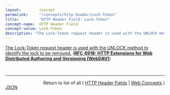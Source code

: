 ```yaml
---
layout:        concept
permalink:     "/concepts/http-header/Lock-Token"
title:         "HTTP Header Field: Lock-Token"
concept-name:  HTTP Header Field
concept-value: Lock-Token
description: "The Lock-Token request header is used with the UNLOCK method to identify the lock to be removed."
---
```


[The Lock-Token request header is used with the UNLOCK method to identify the lock to be removed.](https://datatracker.ietf.org/doc/html/rfc4918#section-10.5 "Read documentation for HTTP Header Field &#34;Lock-Token&#34;") (**[RFC 4918: HTTP Extensions for Web Distributed Authoring and Versioning (WebDAV)](/specs/IETF/RFC/4918 "Web Distributed Authoring and Versioning (WebDAV) consists of a set of methods, headers, and content-types ancillary to HTTP/1.1 for the management of resource properties, creation and management of resource collections, URL namespace manipulation, and resource locking (collision avoidance).")**)

<br/>
<hr/>

<p style="float : left"><a href="./Lock-Token.json" title="JSON representing this particular Web Concept value">JSON</a></p>
<p style="text-align: right">Return to list of all ( <a href="../http-header/">HTTP Header Fields</a> | <a href="../">Web Concepts</a> )</p>
